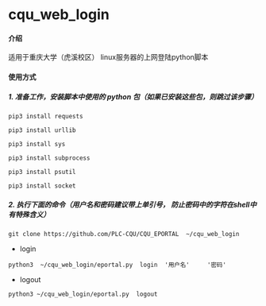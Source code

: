 # cqu_web_login

#### 介绍
适用于重庆大学（虎溪校区） linux服务器的上网登陆python脚本

#### 使用方式

##### 1. 准备工作，安装脚本中使用的 python 包（如果已安装这些包，则跳过该步骤）
```shell
pip3 install requests

pip3 install urllib

pip3 install sys

pip3 install subprocess

pip3 install psutil

pip3 install socket
```
##### 2. 执行下面的命令（用户名和密码建议带上单引号， 防止密码中的字符在shell中有特殊含义）

```shell
git clone https://github.com/PLC-CQU/CQU_EPORTAL  ~/cqu_web_login
```

* login
```shell
python3  ~/cqu_web_login/eportal.py  login  '用户名'     '密码'
```
* logout
```shell
python3 ~/cqu_web_login/eportal.py  logout
```
